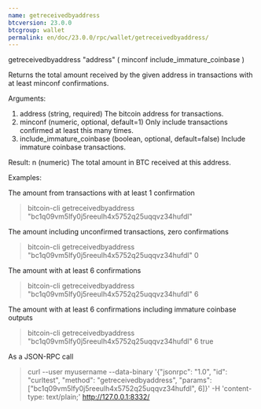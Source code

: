 ```yaml
---
name: getreceivedbyaddress
btcversion: 23.0.0
btcgroup: wallet
permalink: en/doc/23.0.0/rpc/wallet/getreceivedbyaddress/
---
```


getreceivedbyaddress "address" ( minconf include_immature_coinbase )

Returns the total amount received by the given address in transactions with at least minconf confirmations.

Arguments:
1. address                      (string, required) The bitcoin address for transactions.
2. minconf                      (numeric, optional, default=1) Only include transactions confirmed at least this many times.
3. include_immature_coinbase    (boolean, optional, default=false) Include immature coinbase transactions.

Result:
n    (numeric) The total amount in BTC received at this address.

Examples:

The amount from transactions with at least 1 confirmation
> bitcoin-cli getreceivedbyaddress "bc1q09vm5lfy0j5reeulh4x5752q25uqqvz34hufdl"

The amount including unconfirmed transactions, zero confirmations
> bitcoin-cli getreceivedbyaddress "bc1q09vm5lfy0j5reeulh4x5752q25uqqvz34hufdl" 0

The amount with at least 6 confirmations
> bitcoin-cli getreceivedbyaddress "bc1q09vm5lfy0j5reeulh4x5752q25uqqvz34hufdl" 6

The amount with at least 6 confirmations including immature coinbase outputs
> bitcoin-cli getreceivedbyaddress "bc1q09vm5lfy0j5reeulh4x5752q25uqqvz34hufdl" 6 true

As a JSON-RPC call
> curl --user myusername --data-binary '{"jsonrpc": "1.0", "id": "curltest", "method": "getreceivedbyaddress", "params": ["bc1q09vm5lfy0j5reeulh4x5752q25uqqvz34hufdl", 6]}' -H 'content-type: text/plain;' http://127.0.0.1:8332/


